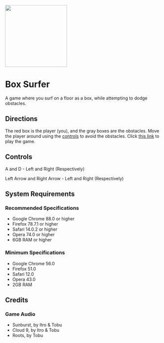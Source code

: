 <img src="https://i.ibb.co/0ywjmSq/boxsurf-logo-1.png" height="200" width="auto">

# Box Surfer

A game where you surf on a floor as a box, while attempting to dodge obstacles.

## Directions

The red box is the player (you), and the gray boxes are the obstacles. Move the player around using the [controls](https://github.com/waitblock/box-surfer#controls) to avoid the obstacles. Click [this link](https://waitblock.github.io/box-surfer/) to play the game.

## Controls

A and D - Left and Right (Respectively)

Left Arrow and Right Arrow - Left and Right (Respectively)

## System Requirements

### Recommended Specifications

- Google Chrome 88.0 or higher
- Firefox 78.7.1 or higher
- Safari 14.0.2 or higher
- Opera 74.0 or higher
- 6GB RAM or higher

### Minimum Specifications

- Google Chrome 56.0
- Firefox 51.0
- Safari 12.0
- Opera 43.0
- 2GB RAM

## Credits

### Game Audio

- Sunburst, by Itro & Tobu
- Cloud 9, by Itro & Tobu
- Roots, by Tobu

